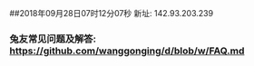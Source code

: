 ##2018年09月28日07时12分07秒 新址: 142.93.203.239
### 兔友常见问题及解答: https://github.com/wanggonging/d/blob/w/FAQ.md
